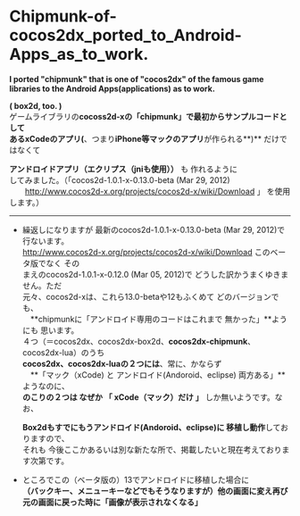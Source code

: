 Chipmunk-of-cocos2dx_ported_to_Android-Apps_as_to_work.
=============================
**I  ported    "chipmunk"   that is one of  "cocos2dx"  of the famous game libraries to the Android Apps(applications) as  to work.**
  
**( box2d, too. )**  
ゲームライブラリの**cocoss2d-xの「chipmunk」**で最初からサンプルコードとして  
ある**xCodeのアプリ(**、つまり**iPhone等マックのアプリ**が作られる**)** だけではなくて  
  
  **アンドロイドアプリ（エクリプス（jniも使用））** も 作れるように   
してみました。（「cocos2d-1.0.1-x-0.13.0-beta (Mar 29, 2012)  
　　http://www.cocos2d-x.org/projects/cocos2d-x/wiki/Download 」 を使用します。）

***  
* 繰返しになりますが 最新のcocos2d-1.0.1-x-0.13.0-beta (Mar 29, 2012)で行ないます。  
http://www.cocos2d-x.org/projects/cocos2d-x/wiki/Download このベータ版でなく その  
まえのcocos2d-1.0.1-x-0.12.0 (Mar 05, 2012)で どうした訳かうまくゆきません。ただ  
  元々、cocos2d-xは、これら13.0-betaや12もふくめて どのバージョンでも、  
　**chipmunkに「アンドロイド専用のコードはこれまで 無かった」**ようにも 思います。  
  ４つ（＝cocos2dx、cocos2dx-box2d、**cocos2dx-chipmunk**、cocos2dx-lua）のうち  
**cocos2dx、cocos2dx-luaの２つには**、常に、かならず  
　**「マック（xCode) と アンドロイド(Andoroid、eclipse) 両方ある」**ようなのに、  
**のこりの２つは なぜか 「 xCode（マック）だけ 」** しか無いようです。なお、  

   **Box2dもすでにもうアンドロイド(Andoroid、eclipse)に 移植し動作**しておりますので、   
それも 今後ここかあるいは別な新たな所で、掲載したいと現在考えております次第です。
  
* ところでこの（ベータ版の）13でアンドロイドに移植した場合に  
**（バックキー、メニューキーなどでもそうなりますが）他の画面に変え再び元の画面に戻った時に「画像が表示されなくなる」**